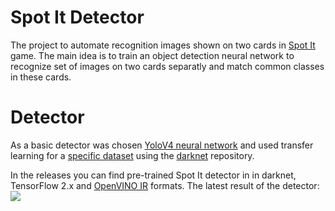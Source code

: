 # Spot It Detector

The project to automate recognition images shown on two cards in [Spot It](https://www.spotitgame.com/) game. 
The main idea is to train an object detection neural network to recognize set of images on two cards separatly and match common classes in these cards.

# Detector
As a basic detector was chosen [YoloV4 neural network](https://arxiv.org/abs/2004.10934) and used transfer learning for a [specific dataset](https://www.kaggle.com/atugaryov/dobble-object-detection) using the [darknet](https://github.com/AlexeyAB/darknet) repository. 

In the releases you can find pre-trained Spot It detector in in darknet, TensorFlow 2.x and [OpenVINO IR](https://github.com/openvinotoolkit/openvino) formats.
The latest result of the detector:
![](./docs/images/visualize.dl_wb.jpg)
